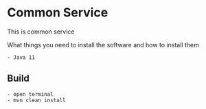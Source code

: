 # Common Service
This is common service

What things you need to install the software and how to install them

```
- Java 11
```

## Build
 ```
- open terminal
- mvn clean install
``` 
